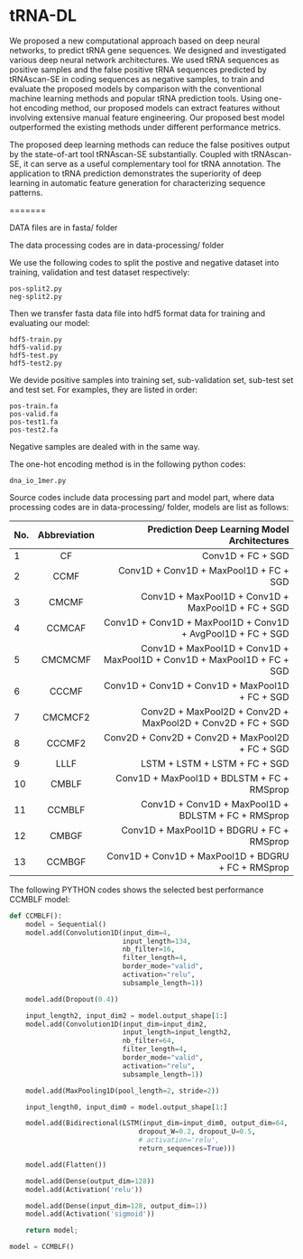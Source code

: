# tRNA-DL

We proposed a new computational approach based on deep neural networks, to predict tRNA gene sequences. We designed and investigated various deep neural network architectures. We used tRNA sequences as positive samples and the false positive tRNA sequences predicted by tRNAscan-SE in coding sequences as negative samples, to train and evaluate the proposed models by comparison with the conventional machine learning methods and popular tRNA prediction tools. Using one-hot encoding method, our proposed models can extract features without involving extensive manual feature engineering. Our proposed best model outperformed the existing methods under different performance metrics.

The proposed deep learning methods can reduce the false positives output by the state-of-art tool tRNAscan-SE substantially. Coupled with tRNAscan-SE, it can serve as a useful complementary tool for tRNA annotation. The application to tRNA prediction demonstrates the superiority of deep learning in automatic feature generation for characterizing sequence patterns.



=======

DATA files are in fasta/ folder

The data processing codes are in data-processing/ folder

We use the following codes to split the postive and negative dataset into training, validation and test dataset respectively:
```
pos-split2.py
neg-split2.py
```

Then we transfer fasta data file into hdf5 format data for training and evaluating our model:
```
hdf5-train.py	
hdf5-valid.py	
hdf5-test.py	
hdf5-test2.py	
```


We devide positive samples into training set, sub-validation set, sub-test set and test set.
For examples, they are listed in order:
```
pos-train.fa	
pos-valid.fa
pos-test1.fa	
pos-test2.fa	
```
Negative samples are dealed with in the same way.

The one-hot encoding method is in the following python codes:
```
dna_io_1mer.py
```


Source codes include data processing part and model part, where data processing codes are in data-processing/ folder, models are list 
as follows:

| No.| Abbreviation | Prediction Deep Learning Model Architectures| 
| ------------- |:-------------:| -----:|
1 | CF | Conv1D + FC + SGD
2 | CCMF | Conv1D + Conv1D + MaxPool1D + FC + SGD
3 | CMCMF | Conv1D + MaxPool1D + Conv1D + MaxPool1D + FC + SGD
4 | CCMCAF | Conv1D + Conv1D + MaxPool1D + Conv1D + AvgPool1D + FC + SGD
5 | CMCMCMF | Conv1D + MaxPool1D + Conv1D + MaxPool1D + Conv1D + MaxPool1D + FC + SGD
6 | CCCMF | Conv1D + Conv1D + Conv1D + MaxPool1D + FC + SGD
7 | CMCMCF2 | Conv2D + MaxPool2D + Conv2D + MaxPool2D + Conv2D + FC + SGD
8 | CCCMF2 | Conv2D + Conv2D + Conv2D + MaxPool2D + FC + SGD
9 | LLLF | LSTM + LSTM + LSTM + FC + SGD
10 | CMBLF | Conv1D + MaxPool1D + BDLSTM + FC + RMSprop
11 | CCMBLF | Conv1D + Conv1D + MaxPool1D + BDLSTM + FC + RMSprop
12 | CMBGF | Conv1D + MaxPool1D + BDGRU + FC + RMSprop
13 | CCMBGF | Conv1D + Conv1D + MaxPool1D + BDGRU + FC + RMSprop


The following PYTHON codes shows the selected best performance CCMBLF model:
```py
def CCMBLF():
    model = Sequential()
    model.add(Convolution1D(input_dim=4,
                            input_length=134,
                            nb_filter=16,
                            filter_length=4,
                            border_mode="valid",
                            activation="relu",
                            subsample_length=1))

    model.add(Dropout(0.4))

    input_length2, input_dim2 = model.output_shape[1:]
    model.add(Convolution1D(input_dim=input_dim2,
                            input_length=input_length2,
                            nb_filter=64,
                            filter_length=4,
                            border_mode="valid",
                            activation="relu",
                            subsample_length=1))

    model.add(MaxPooling1D(pool_length=2, stride=2))

    input_length0, input_dim0 = model.output_shape[1:]

    model.add(Bidirectional(LSTM(input_dim=input_dim0, output_dim=64,
                                dropout_W=0.2, dropout_U=0.5,
                                # activation='relu',
                                return_sequences=True)))

    model.add(Flatten())

    model.add(Dense(output_dim=128))
    model.add(Activation('relu'))

    model.add(Dense(input_dim=128, output_dim=1))
    model.add(Activation('sigmoid'))

    return model;

model = CCMBLF()
```
